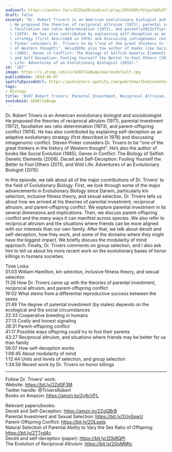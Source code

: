 ```yaml
---
audiourl: https://anchor.fm/s/822ba20/podcast/play/2991689/https%3A%2F%2Fd3ctxlq1ktw2nl.cloudfront.net%2Fproduction%2F2019-3-20%2F13206050-44100-2-72fab4fdca9cf.m4a
draft: false
excerpt: "Dr. Robert Trivers is an American evolutionary biologist and sociobiologist.\
  \ He proposed the theories of reciprocal altruism (1971), parental investment (1972),\
  \ facultative sex ratio determination (1973), and parent\u2013offspring conflict\
  \ (1974). He has also contributed by explaining self-deception as an adaptive evolutionary\
  \ strategy (first described in 1976) and discussing intragenomic conflict. Steven\
  \ Pinker considers Dr. Trivers to be \"one of the great thinkers in the history\
  \ of Western thought\". He\u2019s also the author of books like Social Evolution\
  \ (1985), Genes in Conflict: The Biology of Selfish Genetic Elements (2006), Deceit\
  \ and Self-Deception: Fooling Yourself the Better to Fool Others (2011), and Wild\
  \ Life: Adventures of an Evolutionary Biologist (2015)."
id: '187'
image: https://i.ytimg.com/vi/GE6KlSaBuqw/maxresdefault.jpg
publishDate: 2019-06-07
spotifyEpisodeUrl: https://podcasters.spotify.com/pod/show/thedissenter/episodes/187-Robert-Trivers-Parental-Investment--Reciprocal-Altruism--Self-Deception-e3pq49
tags:
- Biology
title: '#187 Robert Trivers: Parental Investment, Reciprocal Altruism, Self-Deception'
youtubeid: GE6KlSaBuqw
---
```

<div class="timelinks">

Dr. Robert Trivers is an American evolutionary biologist and sociobiologist. He proposed the theories of reciprocal altruism (1971), parental investment (1972), facultative sex ratio determination (1973), and parent–offspring conflict (1974). He has also contributed by explaining self-deception as an adaptive evolutionary strategy (first described in 1976) and discussing intragenomic conflict. Steven Pinker considers Dr. Trivers to be "one of the great thinkers in the history of Western thought". He’s also the author of books like Social Evolution (1985), Genes in Conflict: The Biology of Selfish Genetic Elements (2006), Deceit and Self-Deception: Fooling Yourself the Better to Fool Others (2011), and Wild Life: Adventures of an Evolutionary Biologist (2015).

In this episode, we talk about all of the major contributions of Dr. Trivers’ to the field of Evolutionary Biology. First, we look through some of the major advancements in Evolutionary Biology since Darwin, particularly kin selection, inclusive fitness theory, and sexual selection. Dr. Trivers tells us about how we arrived at his theories of parental investment, reciprocal altruism, and parent-offspring conflict. We explore parental investment in its several dimensions and implications. Then, we discuss parent-offspring conflict and the many ways it can manifest across species. We also refer to reciprocal altruism and the situations where friends can be more aligned with our interests than our own family. After that, we talk about deceit and self-deception, how they work, and some of the domains where they might have the biggest impact. We briefly discuss the modularity of mind approach. Finally, Dr. Trivers comments on group selection, and I also ask him to tell us about his more recent work on the evolutionary bases of honor killings in humans societies.

Time Links:  
<time>01:03</time> William Hamilton, kin selection, inclusive fitness theory, and sexual selection  
<time>11:26</time> How Dr. Trivers came up with the theories of parental investment, reciprocal altruism, and parent-offspring conflict                                             
<time>19:02</time> What stems from a differential reproductive success between the sexes                                      
<time>21:49</time> The degree of parental investment (by males) depends on the ecological and the social circumstances                                                   
<time>22:33</time> Cooperative breeding in humans                                        
<time>27:13</time> Costly and honest signaling                                    
<time>28:31</time> Parent-offspring conflict                       
<time>41:17</time> Possible ways offspring could try to fool their parents               
<time>43:27</time> Reciprocal altruism, and situations where friends may be better for us than family     
<time>56:07</time> How self-deception works  
<time>1:06:45</time> About modularity of mind  
<time>1:12:44</time> Units and levels of selection, and group selection  
<time>1:34:56</time> Recent work by Dr. Trivers on honor killings

---

Follow Dr. Trivers’ work:  
Website: https://bit.ly/2ZdSF3M  
Twitter handle: @TriversRobert  
Books on Amazon: https://amzn.to/2v9cVFL

Relevant papers/books:  
Deceit and Self-Deception: https://amzn.to/2ZgQBrB  
Parental Investment and Sexual Selection: https://bit.ly/2UySpwU  
Parent-Offspring Conflict: https://bit.ly/2OLpsIq  
Natural Selection of Parental Ability to Vary the Sex Ratio of Offspring: https://bit.ly/2TTyd4c  
Deceit and self-deception (paper): https://bit.ly/2DbRQPl  
The Evolution of Reciprocal Altruism: https://bit.ly/2GoMMtc
</div>

